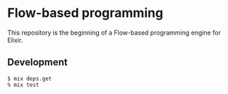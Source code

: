 # Flow-based programming

This repository is the beginning of a Flow-based programming engine for Elixir.

## Development

```console
$ mix deps.get
% mix test
```

